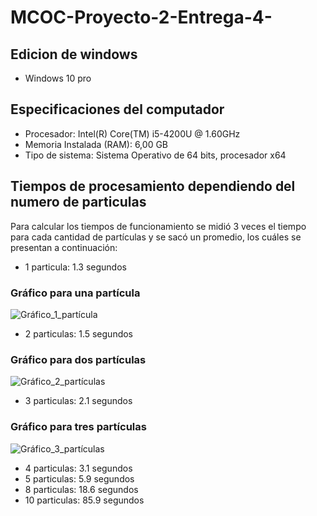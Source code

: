 # MCOC-Proyecto-2-Entrega-4-

## Edicion de windows

- Windows 10 pro

## Especificaciones del computador 

- Procesador: Intel(R) Core(TM) i5-4200U @ 1.60GHz 
- Memoria Instalada (RAM): 6,00 GB
- Tipo de sistema: Sistema Operativo de 64 bits, procesador x64

## Tiempos de procesamiento dependiendo del numero de particulas

Para calcular los tiempos de funcionamiento se midió 3 veces el tiempo para cada cantidad de partículas y se sacó un promedio, los cuáles se presentan a continuación:

- 1 particula: 1.3 segundos
### Gráfico para una partícula
![Gráfico_1_partícula](https://user-images.githubusercontent.com/53578787/66603805-4f963d00-eb83-11e9-9b9f-c8b5acc223f6.png)
- 2 particulas: 1.5 segundos
### Gráfico para dos partículas
![Gráfico_2_partículas](https://user-images.githubusercontent.com/53578787/66604298-448fdc80-eb84-11e9-86b6-c6a4dc0908d6.png)
- 3 particulas: 2.1 segundos
### Gráfico para tres partículas
![Gráfico_3_partículas](https://user-images.githubusercontent.com/53578787/66605484-96d1fd00-eb86-11e9-9b26-403c63fb17b0.png)

- 4 particulas: 3.1 segundos
- 5 particulas: 5.9 segundos
- 8 particulas: 18.6 segundos
- 10 particulas: 85.9 segundos
